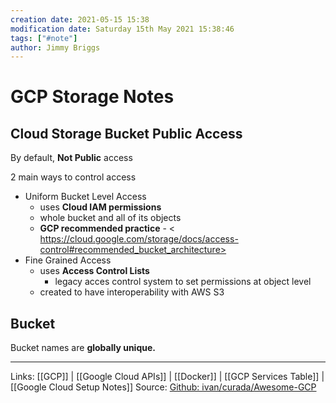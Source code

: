 ```yaml
---
creation date: 2021-05-15 15:38
modification date: Saturday 15th May 2021 15:38:46
tags: ["#note"]
author: Jimmy Briggs
---
```


# GCP Storage Notes

## Cloud Storage Bucket Public Access

By default, **Not Public** access

2 main ways to control access

- Uniform Bucket Level Access
  - uses **Cloud IAM permissions** 
  - whole bucket and all of its objects
  - **GCP recommended practice** - < https://cloud.google.com/storage/docs/access-control#recommended_bucket_architecture>
- Fine Grained Access
  - uses **Access Control Lists**
    - legacy acces control system to set permissions at object level
  - created to have interoperability with AWS S3

## Bucket 

Bucket names are **globally unique.**

***
Links:  [[GCP]] | [[Google Cloud APIs]] | [[Docker]] | [[GCP Services Table]] | [[Google Cloud Setup Notes]]
Source: [Github: ivan/curada/Awesome-GCP](https://github.com/ivan-curada/Awesome-GCP)